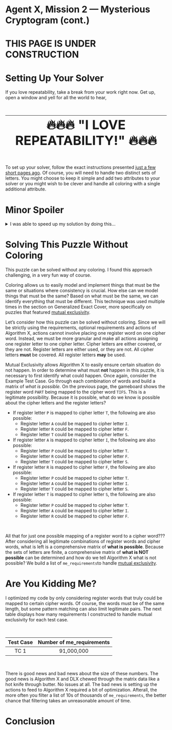 # Agent X, Mission 2 — Mysterious Cryptogram (cont.)

# THIS PAGE IS UNDER CONSTRUCTION

# Setting Up Your Solver

If you love repeatability, take a break from your work right now. Get up, open a window and yell for all the world to hear, 

<BR>

| <span style="font-size: 250%">🔥🔥🔥   "I LOVE REPEATABILITY!"   🔥🔥🔥</span>|
|:-------:|

<BR>

To set up your solver, follow the exact instructions presented [just a few short pages ago](coloring-with-your-solver). Of course, you will need to handle two distinct sets of letters. You might choose to keep it simple and add two attributes to your solver or you might wish to be clever and handle all coloring with a single additional attribute.

# Minor Spoiler

<details>
<summary>I was able to speed up my solution by doing this...</summary>
<br>

Because significant attention is paid to the cipher letters and the register letters, the optional requirements end up being excess baggage for Algorithm X. They are completely legitimate and there is nothing wrong with leaving them where they are, but you may want to compare run times with and without them. In many puzzles, removing legitimate requirements is not a good idea, but in a situation like this, the word requirements and the letter requirements have some overlap that allows for the optional requirements to be omitted.
</details>

# Solving This Puzzle Without Coloring

This puzzle can be solved without any coloring. I found this approach challenging, in a very fun way of course.

Coloring allows us to easily model and implement things that must be the same or situations where consistency is crucial. How else can we model things that must be the same? Based on what must be the same, we can identify everything that must be different. This technique was used multiple times in the section on Generalized Exact Cover, more specifically on puzzles that featured [mutual exclusivity](mutual-exclusivity).

Let’s consider how this puzzle can be solved without coloring. Since we will be strictly using the requirements, optional requirements and actions of Algorithm X, actions cannot involve placing one register word on one cipher word. Instead, we must be more granular and make all actions assigning one register letter to one cipher letter. Cipher letters are either covered, or they are not. Register letters are either used, or they are not. All cipher letters __must__ be covered. All register letters __may__ be used.

Mutual Exclusivity allows Algorithm X to easily ensure certain situation do not happen. In order to determine what must __not__ happen in this puzzle, it is necessary to first identify what could happen. Once again, consider the Example Test Case. Go through each combination of words and build a matrix of _what is possible_. On the previous page, the gameboard shows the register word `PART` being mapped to the cipher word `TIFS`. This is a legitimate possibility. Because it is possible, what do we know is possible about the cipher letters and the register letters?

* If register letter `P` is mapped to cipher letter `T`, the following are also possible:
  * Register letter `A` could be mapped to cipher letter `I`.
  * Register letter `R` could be mapped to cipher letter `F`.
  * Register letter `T` could be mapped to cipher letter `S`.
* If register letter `A` is mapped to cipher letter `I`, the following are also possible:
  * Register letter `P` could be mapped to cipher letter `T`.
  * Register letter `R` could be mapped to cipher letter `F`.
  * Register letter `T` could be mapped to cipher letter `S`.
* If register letter `R` is mapped to cipher letter `F`, the following are also possible:
  * Register letter `P` could be mapped to cipher letter `T`.
  * Register letter `A` could be mapped to cipher letter `I`.
  * Register letter `T` could be mapped to cipher letter `S`.
* If register letter `T` is mapped to cipher letter `S`, the following are also possible:
  * Register letter `P` could be mapped to cipher letter `T`.
  * Register letter `A` could be mapped to cipher letter `I`.
  * Register letter `R` could be mapped to cipher letter `F`.

<BR>

All that for just one possible mapping of a register word to a cipher word??? After considering all legitimate combinations of register words and cipher words, what is left is a comprehensive matrix of __what is possible__. Because the sets of letters are finite, a comprehensive matrix of __what is NOT possible__ can be determined and how do we tell Algorithm X what is not possible? We build a list of `me_requirements`to handle [mutual exclusivity](mutual-exclusivity).

# Are You Kidding Me?

I optimized my code by only considering register words that truly could be mapped to certain cipher words. Of course, the words must be of the same length, but some pattern matching can also limit legitimate pairs. The next table displays how many requirements I constructed to handle mutual exclusivity for each test case.

<BR>

| Test Case | Number of me_requirements |
|:-------:|:---------------------:|
| TC 1 | 91,000,000 |

<BR>

There is good news and bad news about the size of these numbers. The good news is Algorithm X and DLX chewed through the matrix data like a hot knife through butter. No issues at all. The bad news is setting up the actions to feed to Algorithm X required a bit of optimization. Afterall, the more often you filter a list of 10s of thousands of `me_requirements`, the better chance that filtering takes an unreasonable amount of time.

# Conclusion


